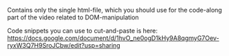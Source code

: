 Contains only the single html-file, which you should use for the code-along part of the video related to DOM-manipulation

Code snippets you can use to cut-and-paste is here: https://docs.google.com/document/d/1hvO_ne0ogD1kHy9A8qgmyG7Oev-ryxW3Q7H9SroJCbw/edit?usp=sharing 
